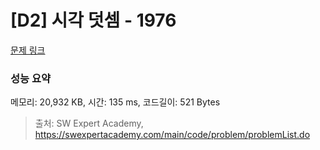 # [D2] 시각 덧셈 - 1976 

[문제 링크](https://swexpertacademy.com/main/code/problem/problemDetail.do?contestProbId=AV5PttaaAZIDFAUq) 

### 성능 요약

메모리: 20,932 KB, 시간: 135 ms, 코드길이: 521 Bytes



> 출처: SW Expert Academy, https://swexpertacademy.com/main/code/problem/problemList.do